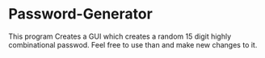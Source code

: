 # Password-Generator
This program Creates a GUI which creates a random 15 digit highly combinational passwod. Feel free to use than and make new changes to it. 
